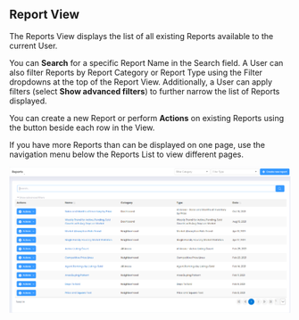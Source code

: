 ## Report View

The Reports View displays the list of all existing Reports available to the current User. 

You can **Search** for a specific Report Name in the Search field. A User can also filter Reports by Report Category or Report Type using the Filter dropdowns at the top of the Report View. Additionally, a User can apply filters (select **Show advanced filters**) to further narrow the list of Reports displayed.

You can create a new Report or perform **Actions** on existing Reports using the button beside each row in the View.

If you have more Reports than can be displayed on one page, use the navigation menu below the Reports List to view different pages.

![reda_web_reports_view.PNG](../images/reda_web_report_view.PNG)
